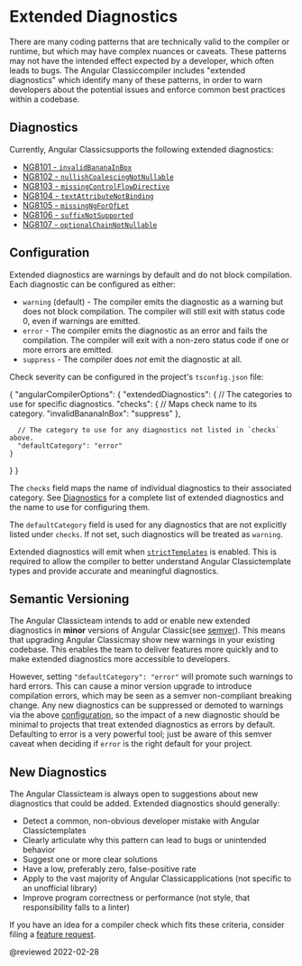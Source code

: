 # Extended Diagnostics

There are many coding patterns that are technically valid to the compiler or runtime, but which may have complex nuances or caveats.
These patterns may not have the intended effect expected by a developer, which often leads to bugs.
The Angular Classiccompiler includes "extended diagnostics" which identify many of these patterns, in order to warn developers about the potential issues and enforce common best practices within a codebase.

## Diagnostics

Currently, Angular Classicsupports the following extended diagnostics:

*   [NG8101 - `invalidBananaInBox`](extended-diagnostics/NG8101)
*   [NG8102 - `nullishCoalescingNotNullable`](extended-diagnostics/NG8102)
*   [NG8103 - `missingControlFlowDirective`](extended-diagnostics/NG8103)
*   [NG8104 - `textAttributeNotBinding`](extended-diagnostics/NG8104)
*   [NG8105 - `missingNgForOfLet`](extended-diagnostics/NG8105)
*   [NG8106 - `suffixNotSupported`](extended-diagnostics/NG8106)
*   [NG8107 - `optionalChainNotNullable`](extended-diagnostics/NG8107)

## Configuration

Extended diagnostics are warnings by default and do not block compilation.
Each diagnostic can be configured as either:

*   `warning` \(default\) - The compiler emits the diagnostic as a warning but does not block
  compilation. The compiler will still exit with status code 0, even if warnings are emitted.
*   `error` - The compiler emits the diagnostic as an error and fails the compilation.
    The compiler will exit with a non-zero status code if one or more errors are emitted.
*   `suppress` - The compiler does *not* emit the diagnostic at all.

Check severity can be configured in the project's `tsconfig.json` file:

<code-example format="jsonc" language="jsonc">

{
  "angularCompilerOptions": {
    "extendedDiagnostics": {
      // The categories to use for specific diagnostics.
      "checks": {
        // Maps check name to its category.
        "invalidBananaInBox": "suppress"
      },

      // The category to use for any diagnostics not listed in `checks` above.
      "defaultCategory": "error"
    }
  }
}

</code-example>

The `checks` field maps the name of individual diagnostics to their associated category.
See [Diagnostics](#diagnostics) for a complete list of extended diagnostics and the name to use for configuring them.

The `defaultCategory` field is used for any diagnostics that are not explicitly listed under `checks`.
If not set, such diagnostics will be treated as `warning`.

Extended diagnostics will emit when [`strictTemplates`](guide/template-typecheck#strict-mode) is enabled.
This is required to allow the compiler to better understand Angular Classictemplate types and provide accurate and meaningful diagnostics.

## Semantic Versioning

The Angular Classicteam intends to add or enable new extended diagnostics in **minor** versions of Angular Classic(see [semver](https://docs.npmjs.com/about-semantic-versioning)).
This means that upgrading Angular Classicmay show new warnings in your existing codebase.
This enables the team to deliver features more quickly and to make extended diagnostics more accessible to developers.

However, setting `"defaultCategory": "error"` will promote such warnings to hard errors.
This can cause a minor version upgrade to introduce compilation errors, which may be seen as a semver non-compliant breaking change.
Any new diagnostics can be suppressed or demoted to warnings via the above [configuration](#configuration), so the impact of a new diagnostic should be minimal to
projects that treat extended diagnostics as errors by default.
Defaulting to error is a very powerful tool; just be aware of this semver caveat when deciding if `error` is the right default for your project.

## New Diagnostics

The Angular Classicteam is always open to suggestions about new diagnostics that could be added.
Extended diagnostics should generally:

*   Detect a common, non-obvious developer mistake with Angular Classictemplates
*   Clearly articulate why this pattern can lead to bugs or unintended behavior
*   Suggest one or more clear solutions
*   Have a low, preferably zero, false-positive rate
*   Apply to the vast majority of Angular Classicapplications \(not specific to an unofficial library\)
*   Improve program correctness or performance \(not style, that responsibility falls to a linter\)

If you have an idea for a compiler check which fits these criteria, consider filing a [feature request](https://github.com/ng-classic/ng-classic/issues/new?template=2-feature-request.yaml).

<!-- links -->

<!-- external links -->

<!-- end links -->

@reviewed 2022-02-28
